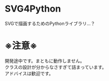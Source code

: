 # SVG4Python
SVGで描画するためのPythonライブラリ…？  
# ※注意※
開発途中です。まともに動作しません。  
クラスの設計が分からなさすぎて詰まっています。  
アドバイスは歓迎です。
